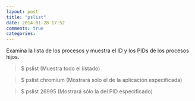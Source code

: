 ```yaml
---
layout: post
title: "pslist"
date: 2014-01-28 17:52
comments: true
categories: 
---
```

Examina la lista de los procesos y muestra el ID y los PIDs de los procesos hijos.

>$ pslist (Muestra todo el listado)

>$ pslist chromium (Mostrará sólo el de la aplicación especificada)

>$ pslist 26995 (Mostrará sólo la del PID especificado)

